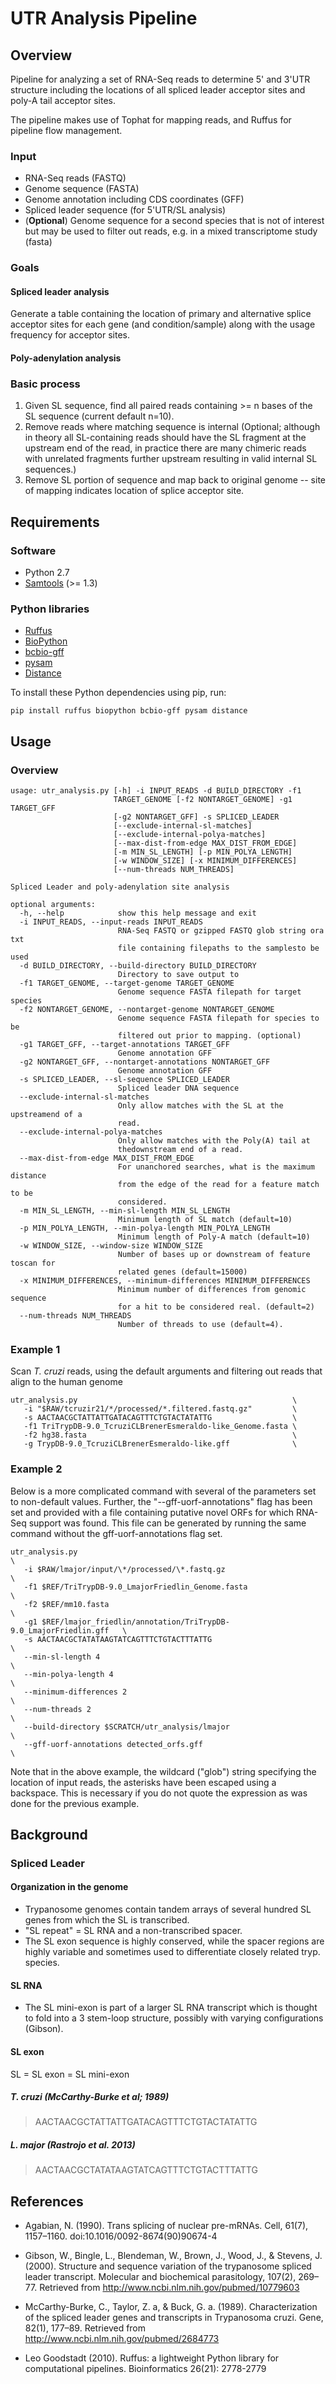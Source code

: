UTR Analysis Pipeline
=====================

Overview
--------

Pipeline for analyzing a set of RNA-Seq reads to determine 5' and
3'UTR structure including the locations of all spliced leader acceptor sites
and poly-A tail acceptor sites.

The pipeline makes use of Tophat for mapping reads, and Ruffus for pipeline
flow management.

### Input

- RNA-Seq reads (FASTQ)
- Genome sequence (FASTA)
- Genome annotation including CDS coordinates (GFF)
- Spliced leader sequence (for 5'UTR/SL analysis)
- (**Optional**) Genome sequence for a second species that is not of interest but
   may be used to filter out reads, e.g. in a mixed transcriptome study (fasta)

### Goals

#### Spliced leader analysis

Generate a table containing the location of primary and alternative splice
acceptor sites for each gene (and condition/sample) along with the usage 
frequency for acceptor sites.

#### Poly-adenylation analysis

### Basic process

1. Given SL sequence, find all paired reads containing >= n bases of the SL
   sequence (current default n=10).
2. Remove reads where matching sequence is internal (Optional; although in
   theory all SL-containing reads should have the SL fragment at the upstream
   end of the read, in practice there are many chimeric reads with unrelated
   fragments further upstream resulting in valid internal SL sequences.)
3. Remove SL portion of sequence and map back to original genome -- site of
   mapping indicates location of splice acceptor site.

Requirements
------------

### Software

- Python 2.7
- [Samtools](http://www.htslib.org/) (>= 1.3)

### Python libraries

- [Ruffus](http://www.ruffus.org.uk/)
- [BioPython](http://biopython.org/wiki/Main_Page)
- [bcbio-gff](https://pypi.python.org/pypi/bcbio-gff)
- [pysam](http://pysam.readthedocs.org/en/latest/)
- [Distance](https://pypi.python.org/pypi/Distance/)

To install these Python dependencies using pip, run:

    pip install ruffus biopython bcbio-gff pysam distance

Usage
-----

### Overview

    usage: utr_analysis.py [-h] -i INPUT_READS -d BUILD_DIRECTORY -f1
                           TARGET_GENOME [-f2 NONTARGET_GENOME] -g1 TARGET_GFF
                           [-g2 NONTARGET_GFF] -s SPLICED_LEADER
                           [--exclude-internal-sl-matches]
                           [--exclude-internal-polya-matches]
                           [--max-dist-from-edge MAX_DIST_FROM_EDGE]
                           [-m MIN_SL_LENGTH] [-p MIN_POLYA_LENGTH]
                           [-w WINDOW_SIZE] [-x MINIMUM_DIFFERENCES]
                           [--num-threads NUM_THREADS]
    
    Spliced Leader and poly-adenylation site analysis
    
    optional arguments:
      -h, --help            show this help message and exit
      -i INPUT_READS, --input-reads INPUT_READS
                            RNA-Seq FASTQ or gzipped FASTQ glob string ora txt
                            file containing filepaths to the samplesto be used
      -d BUILD_DIRECTORY, --build-directory BUILD_DIRECTORY
                            Directory to save output to
      -f1 TARGET_GENOME, --target-genome TARGET_GENOME
                            Genome sequence FASTA filepath for target species
      -f2 NONTARGET_GENOME, --nontarget-genome NONTARGET_GENOME
                            Genome sequence FASTA filepath for species to be
                            filtered out prior to mapping. (optional)
      -g1 TARGET_GFF, --target-annotations TARGET_GFF
                            Genome annotation GFF
      -g2 NONTARGET_GFF, --nontarget-annotations NONTARGET_GFF
                            Genome annotation GFF
      -s SPLICED_LEADER, --sl-sequence SPLICED_LEADER
                            Spliced leader DNA sequence
      --exclude-internal-sl-matches
                            Only allow matches with the SL at the upstreamend of a
                            read.
      --exclude-internal-polya-matches
                            Only allow matches with the Poly(A) tail at
                            thedownstream end of a read.
      --max-dist-from-edge MAX_DIST_FROM_EDGE
                            For unanchored searches, what is the maximum distance
                            from the edge of the read for a feature match to be
                            considered.
      -m MIN_SL_LENGTH, --min-sl-length MIN_SL_LENGTH
                            Minimum length of SL match (default=10)
      -p MIN_POLYA_LENGTH, --min-polya-length MIN_POLYA_LENGTH
                            Minimum length of Poly-A match (default=10)
      -w WINDOW_SIZE, --window-size WINDOW_SIZE
                            Number of bases up or downstream of feature toscan for
                            related genes (default=15000)
      -x MINIMUM_DIFFERENCES, --minimum-differences MINIMUM_DIFFERENCES
                            Minimum number of differences from genomic sequence
                            for a hit to be considered real. (default=2)
      --num-threads NUM_THREADS
                            Number of threads to use (default=4).

### Example 1

Scan *T. cruzi* reads, using the default arguments and filtering out reads that
align to the human genome

    utr_analysis.py                                                \
       -i "$RAW/tcruzir21/*/processed/*.filtered.fastq.gz"         \
       -s AACTAACGCTATTATTGATACAGTTTCTGTACTATATTG                  \
       -f1 TriTrypDB-9.0_TcruziCLBrenerEsmeraldo-like_Genome.fasta \
       -f2 hg38.fasta                                              \
       -g TrypDB-9.0_TcruziCLBrenerEsmeraldo-like.gff              \

### Example 2

Below is a more complicated command with several of the parameters set to 
non-default values. Further, the "--gff-uorf-annotations" flag has been
set and provided with a file containing putative novel ORFs for which RNA-Seq 
support was found. This file can be generated by running the same command 
without the gff-uorf-annotations flag set.

    utr_analysis.py                                                           \
       -i $RAW/lmajor/input/\*/processed/\*.fastq.gz                          \
       -f1 $REF/TriTrypDB-9.0_LmajorFriedlin_Genome.fasta                     \
       -f2 $REF/mm10.fasta                                                    \
       -g1 $REF/lmajor_friedlin/annotation/TriTrypDB-9.0_LmajorFriedlin.gff   \
       -s AACTAACGCTATATAAGTATCAGTTTCTGTACTTTATTG                             \
       --min-sl-length 4                                                      \
       --min-polya-length 4                                                   \
       --minimum-differences 2                                                \   
       --num-threads 2                                                        \  
       --build-directory $SCRATCH/utr_analysis/lmajor                         \
       --gff-uorf-annotations detected_orfs.gff                               \

Note that in the above example, the wildcard ("glob") string specifying the
location of input reads, the asterisks have been escaped using a backspace.
This is necessary if you do not quote the expression as was done for the
previous example.

Background
----------

### Spliced Leader

#### Organization in the genome

- Trypanosome genomes contain tandem arrays of several hundred SL genes from
    which the SL is transcribed.
- "SL repeat" = SL RNA and a non-transcribed spacer.
- The SL exon sequence is highly conserved, while the spacer regions are 
  highly variable and sometimes used to differentiate closely related tryp.
  species.

#### SL RNA

- The SL mini-exon is part of a larger SL RNA transcript which is thought to
fold into a 3 stem-loop structure, possibly with varying configurations
(Gibson).


#### SL exon

SL = SL exon = SL mini-exon

##### T. cruzi (McCarthy-Burke et al; 1989)

> AACTAACGCTATTATTGATACAGTTTCTGTACTATATTG

##### L. major (Rastrojo et al. 2013)

> AACTAACGCTATATAAGTATCAGTTTCTGTACTTTATTG

References
----------

- Agabian, N. (1990). Trans splicing of nuclear pre-mRNAs. Cell, 61(7),
1157–1160. doi:10.1016/0092-8674(90)90674-4

- Gibson, W., Bingle, L., Blendeman, W., Brown, J., Wood, J., & Stevens, J.
(2000). Structure and sequence variation of the trypanosome spliced leader
transcript. Molecular and biochemical parasitology, 107(2), 269–77. Retrieved
from http://www.ncbi.nlm.nih.gov/pubmed/10779603

- McCarthy-Burke, C., Taylor, Z. a, & Buck, G. a. (1989). Characterization of
the spliced leader genes and transcripts in Trypanosoma cruzi. Gene, 82(1),
177–89. Retrieved from http://www.ncbi.nlm.nih.gov/pubmed/2684773

- Leo Goodstadt (2010). Ruffus: a lightweight Python library for computational
pipelines. Bioinformatics 26(21): 2778-2779


